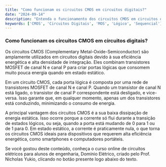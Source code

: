```yaml
---
title: "Como funcionam os circuitos CMOS em circuitos digitais?"
date: "2024-09-14"
description: "Entenda o funcionamento dos circuitos CMOS em circuitos digitais e sua importância na engenharia elétrica."
keywords: ['CMOS', 'Circuitos Digitais', 'MOS', 'Lógico', 'Sequencial']
---
```


### Como funcionam os circuitos CMOS em circuitos digitais?

Os circuitos CMOS (Complementary Metal-Oxide-Semiconductor) são amplamente utilizados em circuitos digitais devido à sua eficiência energética e alta densidade de integração. Eles combinam transistores MOSFET de canal N e canal P para criar portas lógicas que consomem muito pouca energia quando em estado estático.

Em um circuito CMOS, cada porta lógica é composta por uma rede de transistores MOSFET de canal N e canal P. Quando um transistor de canal N está ligado, o transistor de canal P correspondente está desligado, e vice-versa. Isso garante que, em qualquer momento, apenas um dos transistores está conduzindo, minimizando o consumo de energia.

A principal vantagem dos circuitos CMOS é a sua baixa dissipação de energia estática. Isso ocorre porque a corrente só flui durante a transição de estados lógicos, ou seja, quando a porta está mudando de 0 para 1 ou de 1 para 0. Em estado estático, a corrente é praticamente nula, o que torna os circuitos CMOS ideais para dispositivos que requerem alta eficiência energética, como smartphones e computadores portáteis.

Se você gostou deste conteúdo, conheça o curso online de circuitos elétricos para alunos de engenharia, Domínio Elétrico, criado pelo Prof. Nicholas Yukio, clicando no botão presente logo abaixo do texto.